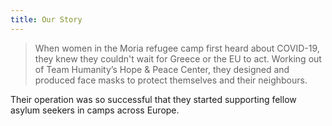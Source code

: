 ```yaml
---
title: Our Story
---
```


> When women in the Moria refugee camp first heard about COVID-19, they knew
> they couldn't wait for Greece or the EU to act. Working out of Team Humanity’s
> Hope & Peace Center, they designed and produced face masks to protect
> themselves and their neighbours.

Their operation was so successful that they started supporting fellow asylum
seekers in camps across Europe.
